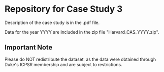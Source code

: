 # Repository for Case Study 3

Description of the case study is in the .pdf file. 

Data for the year YYYY are included in the zip file "Harvard_CAS_YYYY.zip".

## Important Note
Please do NOT redistribute the dataset, as the data were obtained through Duke's ICPSR membership and are subject to restrictions. 
